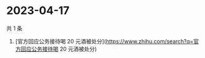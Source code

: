 # 2023-04-17

共 1 条

<!-- BEGIN -->
<!-- 最后更新时间 Mon Apr 17 2023 01:07:07 GMT+0800 (China Standard Time) -->

1. [官方回应公务接待喝 20
   元酒被处分](https://www.zhihu.com/search?q=官方回应公务接待喝 20 元酒被处分)

<!-- END -->
